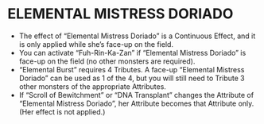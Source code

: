 
# ELEMENTAL MISTRESS DORIADO

*   The effect of “Elemental Mistress Doriado” is a Continuous Effect, and it is only applied while she’s face-up on the field.
*   You can activate “Fuh-Rin-Ka-Zan” if “Elemental Mistress Doriado” is face-up on the field (no other monsters are required).
*   “Elemental Burst” requires 4 Tributes. A face-up “Elemental Mistress Doriado” can be used as 1 of the 4, but you will still need to Tribute 3 other monsters of the appropriate Attributes.
*   If “Scroll of Bewitchment” or “DNA Transplant” changes the Attribute of “Elemental Mistress Doriado”, her Attribute becomes that Attribute only. (Her effect is not applied.)

  